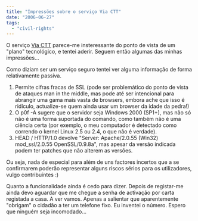 ```yaml
---
title: "Impressões sobre o serviço Via CTT"
date: "2006-06-27"
tags: 
  - "civil-rights"
---
```


O serviço [Via CTT](http://www.viactt.pt/) parece-me insteressante do ponto de vista de um "plano" tecnológico, e tentei aderir. Seguem então algumas das minhas impressões...

Como diziam ser um serviço seguro tentei ver alguma informação de forma relativamente passiva.

1. Permite cifras fracas de SSL (pode ser problemático do ponto de vista de ataques man in the middle, mas pode até ser intencional para abrangir uma gama mais vasta de browsers, embora ache que isso é ridículo, actualize-se quem ainda usar um browser da idade da pedra!)
2. O p0f -A sugere que o servidor seja Windows 2000 (SP1+), mas não só não é uma forma suportada do comando, como também não é uma ciência certa (por exemplo, o meu computador é detectado como correndo o kernel Linux 2.5 ou 2.4, o que não é verdade).
3. HEAD / HTTP/1.0 devolve "Server: Apache/2.0.55 (Win32) mod\_ssl/2.0.55 OpenSSL/0.9.8a", mas apesar da versão indicada podem ter patches que não alterem as versões.

Ou seja, nada de especial para além de uns factores incertos que a se confirmarem poderão representar alguns riscos sérios para os utilizadores, vulgo contribuíntes :)

Quanto a funcionalidade ainda é cedo para dizer. Depois de registar-me ainda devo aguardar que me chegue a senha de activação por carta registada a casa. A ver vamos. Apenas a salientar que aparentemente "obrigam" o cidadão a ter um telefone fixo. Eu inventei o número. Espero que ninguém seja incomodado...
